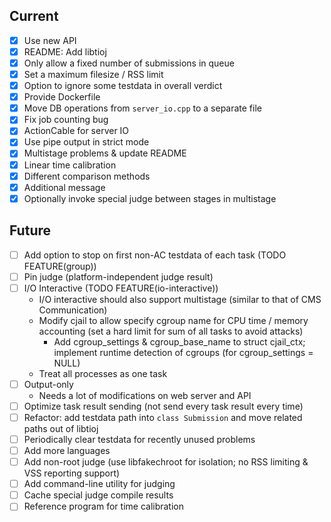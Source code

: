 ## Current

- [x] Use new API
- [x] README: Add libtioj
- [x] Only allow a fixed number of submissions in queue
- [x] Set a maximum filesize / RSS limit
- [x] Option to ignore some testdata in overall verdict
- [x] Provide Dockerfile
- [x] Move DB operations from `server_io.cpp` to a separate file
- [x] Fix job counting bug
- [x] ActionCable for server IO
- [x] Use pipe output in strict mode
- [x] Multistage problems & update README
- [x] Linear time calibration
- [x] Different comparison methods
- [x] Additional message
- [x] Optionally invoke special judge between stages in multistage

## Future

- [ ] Add option to stop on first non-AC testdata of each task (TODO FEATURE(group))
- [ ] Pin judge (platform-independent judge result)
- [ ] I/O Interactive (TODO FEATURE(io-interactive))
    - I/O interactive should also support multistage (similar to that of CMS Communication)
    - Modify cjail to allow specify cgroup name for CPU time / memory accounting (set a hard limit for sum of all tasks to avoid attacks)
        - Add cgroup_settings & cgroup_base_name to struct cjail_ctx; implement runtime detection of cgroups (for cgroup_settings = NULL)
    - Treat all processes as one task
- [ ] Output-only
    - Needs a lot of modifications on web server and API
- [ ] Optimize task result sending (not send every task result every time)
- [ ] Refactor: add testdata path into `class Submission` and move related paths out of libtioj
- [ ] Periodically clear testdata for recently unused problems
- [ ] Add more languages
- [ ] Add non-root judge (use libfakechroot for isolation; no RSS limiting & VSS reporting support)
- [ ] Add command-line utility for judging
- [ ] Cache special judge compile results
- [ ] Reference program for time calibration

